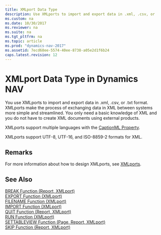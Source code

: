 ```yaml
---
title: XMLport Data Type
description: Use XMLports to import and export data in .xml, .csv, or .txt format. XMLports make the process of exchanging data in XML between systems more simple and streamlined.
ms.custom: na
ms.date: 10/30/2017
ms.reviewer: na
ms.suite: na
ms.tgt_pltfrm: na
ms.topic: article
ms.prod: "dynamics-nav-2017"
ms.assetid: 7ecd68ee-5574-40ee-8738-a05e2d1f6b24
caps.latest.revision: 12
---
```

# XMLport Data Type in Dynamics NAV
You use XMLports to import and export data in .xml, .csv, or .txt format. XMLports make the process of exchanging data in XML between systems more simple and streamlined. You only need a basic knowledge of XML and you do not have to create XML documents using external products.  
  
 XMLports support multiple languages with the [CaptionML Property](CaptionML-Property.md).  
  
 XMLports support UTF-8, UTF-16, and ISO-8859-2 formats for XML.  
  
## Remarks  
 For more information about how to design XMLports, see [XMLports](XMLports.md).  
  
## See Also  
 [BREAK Function \(Report, XMLport\)](BREAK-Function--Report--XMLport-.md)   
 [EXPORT Function \(XMLport\)](EXPORT-Function--XMLport-.md)   
 [FILENAME Function \(XMLport\)](FILENAME-Function--XMLport-.md)   
 [IMPORT Function \(XMLport\)](IMPORT-Function--XMLport-.md)   
 [QUIT Function \(Report, XMLport\)](QUIT-Function--Report--XMLport-.md)   
 [RUN Function \(XMLport\)](RUN-Function--XMLport-.md)   
 [SETTABLEVIEW Function \(Page, Report, XMLport\)](SETTABLEVIEW-Function--Page--Report--XMLport-.md)   
 [SKIP Function \(Report, XMLport\)](SKIP-Function--Report--XMLport-.md)